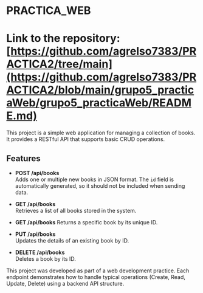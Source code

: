 # PRACTICA_WEB
# Link to the repository: [https://github.com/agrelso7383/PRACTICA2/tree/main](https://github.com/agrelso7383/PRACTICA2/blob/main/grupo5_practicaWeb/grupo5_practicaWeb/README.md)

This project is a simple web application for managing a collection of books. It provides a RESTful API that supports basic CRUD operations.

## Features

- **POST /api/books**  
  Adds one or multiple new books in JSON format. The `id` field is automatically generated, so it should not be included when sending data.

- **GET /api/books**  
  Retrieves a list of all books stored in the system.

- **GET /api/books**
  Returns a specific book by its unique ID.

- **PUT /api/books**  
  Updates the details of an existing book by ID.

- **DELETE /api/books**  
  Deletes a book by its ID.

  
This project was developed as part of a web development practice. Each endpoint demonstrates how to handle typical operations (Create, Read, Update, Delete) using a backend API structure.


